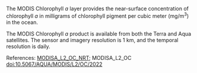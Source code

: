The MODIS Chlorophyll *a* layer provides the near-surface concentration of chlorophyll *a* in milligrams of chlorophyll pigment per cubic meter (mg/m<sup>3</sup>) in the ocean.

The MODIS Chlorophyll *a* product is available from both the Terra and Aqua satellites. The sensor and imagery resolution is 1 km, and the temporal resolution is daily.

References: [MODISA_L2_OC_NRT](https://oceancolor.gsfc.nasa.gov/data/10.5067/AQUA/MODIS/L2/OC/2022); MODISA_L2_OC [doi:10.5067/AQUA/MODIS/L2/OC/2022](https://doi.org/10.5067/AQUA/MODIS/L2/OC/2022)
